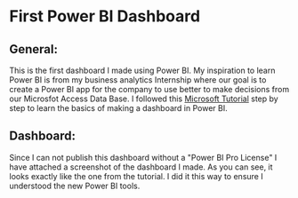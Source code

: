 # First Power BI Dashboard


## General:
This is the first dashboard I made using Power BI. My inspiration to learn Power BI is from my business analytics Internship 
where our goal is to create a Power BI app for the company to use better to make decisions from our Microsfot Access Data Base. 
I followed this [Microsoft Tutorial](https://learn.microsoft.com/en-us/power-bi/create-reports/desktop-excel-stunning-report) 
step by step to learn the basics of making a dashboard in Power BI.

## Dashboard:
Since I can not publish this dashboard without a "Power BI Pro License" I have attached a screenshot of the dashboard I made. As you can see, it
looks exactly like the one from the tutorial. I did it this way to ensure I understood the new Power BI tools.

